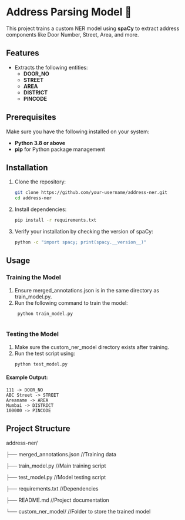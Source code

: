# Address Parsing Model 🚀  

This project trains a custom NER model using **spaCy** to extract address components like Door Number, Street, Area, and more.  

## Features  
- Extracts the following entities:
  - **DOOR_NO**
  - **STREET**
  - **AREA**
  - **DISTRICT**
  - **PINCODE**

## Prerequisites  
Make sure you have the following installed on your system:
- **Python 3.8 or above**  
- **pip** for Python package management  

## Installation  
1. Clone the repository:  
   ```bash
   git clone https://github.com/your-username/address-ner.git
   cd address-ner
2. Install dependencies:
    ```bash
    pip install -r requirements.txt
3. Verify your installation by checking the version of spaCy:
    ```bash
    python -c "import spacy; print(spacy.__version__)"

## Usage
### Training the Model
1. Ensure merged_annotations.json is in the same directory as train_model.py.
2. Run the following command to train the model:
   ```bash
    python train_model.py
  
### Testing the Model
1. Make sure the custom_ner_model directory exists after training.
2. Run the test script using:
    ```bash
    python test_model.py

  #### Example Output:
    111 -> DOOR_NO  
    ABC Street -> STREET  
    Areaname -> AREA  
    Mumbai -> DISTRICT  
    100000 -> PINCODE

## Project Structure  

address-ner/

  ├── merged_annotations.json //Training data
  
  ├── train_model.py //Main training script
  
  ├── test_model.py //Model testing script
  
  ├── requirements.txt //Dependencies
  
  ├── README.md //Project documentation

└── custom_ner_model/ //Folder to store the trained model


